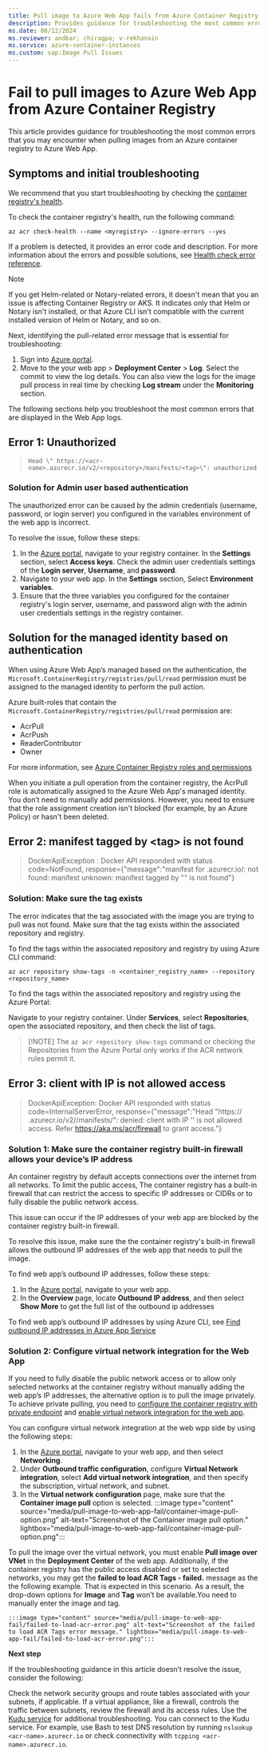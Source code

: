 ```yaml
---
title: Pull image to Azure Web App fails from Azure Container Registry
description: Provides guidance for troubleshooting the most common errors that you encounter when you pull images from a container registry to Azure Web App for Containers.
ms.date: 08/12/2024
ms.reviewer: andbar; chiragpa; v-rekhanain 
ms.service: azure-container-instances
ms.custom: sap:Image Pull Issues
---
```


# Fail to pull images to Azure Web App from Azure Container Registry

This article provides guidance for troubleshooting the most common errors that you may encounter when pulling images from an Azure container registry to Azure Web App.

## Symptoms and initial troubleshooting

We recommend that you start troubleshooting by checking the [container registry's health](/azure/container-registry/container-registry-check-health).

To check the container registry's health, run the following command:

```azurecli
az acr check-health --name <myregistry> --ignore-errors --yes
```

If a problem is detected, it provides an error code and description. For more information about the errors and possible solutions, see [Health check error reference](/azure/container-registry/container-registry-health-error-reference).

> [!NOTE]
> If you get Helm-related or Notary-related errors, it doesn't mean that you an issue is affecting Container Registry or AKS. It indicates only that Helm or Notary isn't installed, or that Azure CLI isn't compatible with the current installed version of Helm or Notary, and so on.

Next, identifying the pull-related error message that is essential for troubleshooting:

1. Sign into [Azure portal](https://portal.azure.com).
1. Move to the your web app > **Deployment Center** > **Log**. Select the commit to view the log details. You can also view the logs for the image pull process in real time by checking **Log stream** under the **Monitoring** section.

The following sections help you troubleshoot the most common errors that are displayed in the Web App logs.

## Error 1: Unauthorized

> `Head \" https://<acr-name>.azurecr.io/v2/<repository>/manifests/<tag>\": unauthorized`

### Solution for Admin user based authentication

The unauthorized error can be caused by the admin credentials (username, password, or login server) you configured in the variables environment of the web app is incorrect.

To resolve the issue, follow these steps:

1. In the [Azure portal](ap), navigate to your registry container. In the **Settings** section, select **Access keys**. Check the admin user credentials settings of the **Login server**, **Username**, and **password**.
1. Navigate to your web app. In the **Settings** section, Select **Environment variables**.
1. Ensure that the three variables you configured for the container registry's login server, username, and password align with the admin user credentials settings in the registry container.

## Solution for the managed identity based on authentication

When using Azure Web App’s managed based on the authentication, the `Microsoft.ContainerRegistry/registries/pull/read` permission must be assigned to the managed identity to perform the pull action.

Azure built-roles that contain the `Microsoft.ContainerRegistry/registries/pull/read` permission are:

- AcrPull
- AcrPush
- ReaderContributor
- Owner

For more information, see [Azure Container Registry roles and permissions](/azure/container-registry/container-registry-roles?tabs=azure-cli)

When you initiate a pull operation from the container registry, the AcrPull role is automatically assigned to the Azure Web App's managed identity. You don’t need to manually add permissions. However, you need to ensure that the role assignment creation isn't blocked (for example, by an Azure Policy) or hasn't been deleted.

## Error 2: manifest tagged by &lt;tag&gt; is not found

> DockerApiException  : Docker API responded with status code=NotFound, response={"message":"manifest for <acr-name>.azurecr.io/<repository>:<tag> not found: manifest unknown: manifest tagged by \"<tag>\" is not found"}

### Solution: Make sure the tag exists

The error indicates that the tag associated with the image you are trying to pull was not found. Make sure that the tag exists within the associated repository and registry.

To find the tags within the associated repository and registry by using Azure CLI command:

```azurecli
az acr repository show-tags -n <container_registry_name> --repository <repository_name>
```

To find the tags within the associated repository and registry using the Azure Portal:

Navigate to your registry container. Under **Services**, select **Repositories**, open the associated repository, and then check the list of tags.

> [!NOTE] The `az acr repository show-tags` command or checking the Repositories from the Azure Portal only works if the ACR network rules permit it.

## Error 3: client with IP is not allowed access

> DockerApiException: Docker API responded with status code=InternalServerError, response={"message":"Head \"https:// <acr-name>.azurecr.io/v2/<repository>/manifests/<tag>\": denied: client with IP '<web-app-outbound-ip>' is not allowed access. Refer https://aka.ms/acr/firewall to grant access."}

### Solution 1: Make sure the container registry built-in firewall allows your device’s IP address

An container registry by default accepts connections over the internet from all networks. To limit the public access, The container registry has a built-in firewall that can restrict the access to specific IP addresses or CIDRs or to fully disable the public network access.

This issue can occur if the IP addresses of your web app are blocked by the container registry built-in firewall.

To resolve this issue, make sure the the container registry's built-in firewall allows the outbound IP addresses of the web app that needs to pull the image. 

To find web app’s outbound IP addresses, follow these steps:

1. In the [Azure portal](ap), navigate to your web app.
1. In the **Overview** page, locate **Outbound IP address**, and then select **Show More** to get the full list of the outbound ip addresses

To find web app’s outbound IP addresses by using Azure CLI, see [Find outbound IP addresses in Azure App Service](/azure/app-service/overview-inbound-outbound-ips#find-outbound-ips)

### Solution 2: Configure virtual network integration for the Web App

If you need to fully disable the public network access or to allow only selected networks at the container registry without manually adding the web app’s IP addresses, the alternative option is to pull the image privately. To achieve private pulling, you need to [configure the container registry with private endpoint](/azure/container-registry/container-registry-private-link) and [enable virtual network integration for the web app](https://learn.microsoft.com/en-us/azure/app-service/configure-vnet-integration-enable).

You can configure virtual network integration at the web wpp side by using the following steps:

1. In the [Azure portal](ap), navigate to your web app, and then select **Networking**.
1. Under **Outbound traffic configuration**, configure **Virtual Network integration**, select **Add virtual network integration**, and then specify the subscription, virtual network, and subnet.
1. In the **Virtual network configuration** page, make sure that the **Container image pull** option is selected.
    :::image type="content" source="media/pull-image-to-web-app-fail/container-image-pull-option.png" alt-text="Screenshot of the Container image pull option." lightbox="media/pull-image-to-web-app-fail/container-image-pull-option.png":::

To pull the image over the virtual network, you must enable **Pull image over VNet** in the **Deployment Center** of the web app. Additionally, if the container registry has the public access disabled or set to selected networks, you may get the **failed to load ACR Tags - failed.** message as the the following example. That is expected in this scenario. As a result, the drop-down options for **Image** and **Tag** won’t be available.You need to manually enter the image and tag.

    :::image type="content" source="media/pull-image-to-web-app-fail/failed-to-load-acr-error.png" alt-text="Screenshot of the failed to load ACR Tags error message." lightbox="media/pull-image-to-web-app-fail/failed-to-load-acr-error.png":::
 
**Next step**

If the troubleshooting guidance in this article doesn’t resolve the issue, consider the following:

Check the network security groups and route tables associated with your subnets, if applicable.
If a virtual appliance, like a firewall, controls the traffic between subnets, review the firewall and its access rules.
Use the [Kudu service](azure/app-service/resources-kudu) for additional troubleshooting. You can connect to the Kudu service. For example, use Bash to test DNS resolution by running `nslookup <acr-name>.azurecr.io` or check connectivity with `tcpping <acr-name>.azurecr.io`.